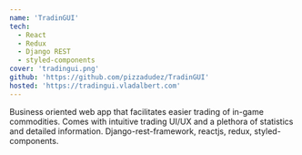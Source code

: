 ```yaml
---
name: 'TradinGUI'
tech:
  - React
  - Redux
  - Django REST
  - styled-components
cover: 'tradingui.png'
github: 'https://github.com/pizzadudez/TradinGUI'
hosted: 'https://tradingui.vladalbert.com'
---
```


Business oriented web app that facilitates easier trading of in-game commodities. Comes with intuitive trading UI/UX and a plethora of statistics and detailed information. Django-rest-framework, reactjs, redux, styled-components.
